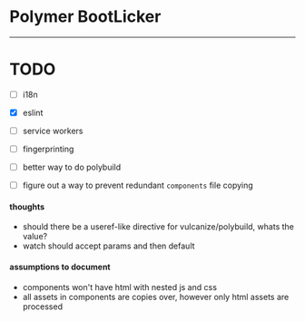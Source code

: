 # Polymer BootLicker

---

# TODO
 - [ ] i18n
 - [x] eslint
 - [ ] service workers
 - [ ] fingerprinting
 - [ ] better way to do polybuild
 - [ ] figure out a way to prevent redundant `components` file copying


#### thoughts
* should there be a useref-like directive for vulcanize/polybuild, whats the value?
* watch should accept params and then default

#### assumptions to document
* components won't have html with nested js and css
* all assets in components are copies over, however only html assets are processed
